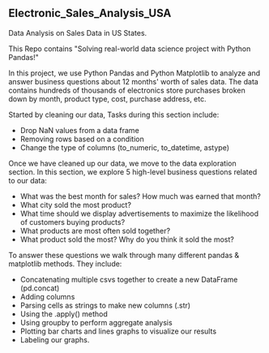 ## Electronic_Sales_Analysis_USA
Data Analysis on Sales Data in US States.

This Repo contains "Solving real-world data science project with Python Pandas!"

In this project, we use Python Pandas and Python Matplotlib to analyze and answer business questions about 12 months' worth of sales data. The data contains hundreds of thousands of electronics store purchases broken down by month, product type, cost, purchase address, etc.

Started by cleaning our data, Tasks during this section include:

* Drop NaN values from a data frame
* Removing rows based on a condition
* Change the type of columns (to_numeric, to_datetime, astype)

Once we have cleaned up our data, we move to the data exploration section. In this section, we explore 5 high-level business questions related to our data:
* What was the best month for sales? How much was earned that month?
* What city sold the most product?
* What time should we display advertisements to maximize the likelihood of customers buying products?
* What products are most often sold together?
* What product sold the most? Why do you think it sold the most?

To answer these questions we walk through many different pandas & matplotlib methods. 
They include:
* Concatenating multiple csvs together to create a new DataFrame (pd.concat)
* Adding columns
* Parsing cells as strings to make new columns (.str)
* Using the .apply() method
* Using groupby to perform aggregate analysis
* Plotting bar charts and lines graphs to visualize our results
* Labeling our graphs.
